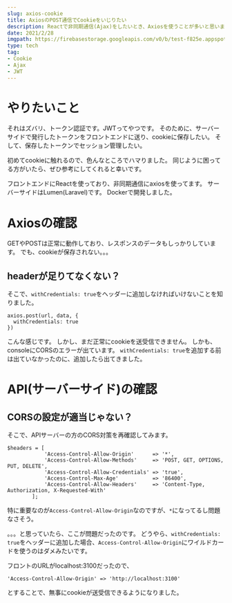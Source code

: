 ```yaml
---
slug: axios-cookie
title: AxiosのPOST通信でCookieをいじりたい
description: Reactで非同期通信(Ajax)をしたいとき、Axiosを使うことが多いと思います。そのPOST通信でCookieを操作したい時には、少し手間がかかるので、その説明をまとめました。私は、JWT認証したかったため、Cookieを操作する必要がありました。
date: 2021/2/28
imgpath: https://firebasestorage.googleapis.com/v0/b/test-f825e.appspot.com/o/images%2Fblog%2Fblog-icon%2FAJAX-Language-01.svg?alt=media&token=05053712-6e68-44dc-9818-d22fa4b1a032
type: tech
tag: 
- Cookie
- Ajax
- JWT
---
```


# やりたいこと
それはズバリ、トークン認証です。JWTってやつです。
そのために、サーバーサイドで発行したトークンをフロントエンドに送り、cookieに保存したい。
そして、保存したトークンでセッション管理したい。

初めてcookieに触れるので、色んなところでハマりました。
同じように困ってる方がいたら、ぜひ参考にしてくれると幸いです。

フロントエンドにReactを使っており、非同期通信にaxiosを使ってます。
サーバーサイドはLumen(Laravel)です。
Dockerで開発しました。

# Axiosの確認
GETやPOSTは正常に動作しており、レスポンスのデータもしっかりしています。
でも、cookieが保存されない。。。
## headerが足りてなくない？
そこで、`withCredentials: true`をヘッダーに追加しなければいけないことを知りました。
```js:
axios.post(url, data, {
  withCredentials: true
})
```
こんな感じです。
しかし、まだ正常にcookieを送受信できません。
しかも、consoleにCORSのエラーが出ています。
`withCredentials: true`を追加する前は出ていなかったのに、追加したら出てきました。

# API(サーバーサイド)の確認
## CORSの設定が適当じゃない？
そこで、APIサーバーの方のCORS対策を再確認してみます。
```php:
$headers = [
            'Access-Control-Allow-Origin'      => '*',
            'Access-Control-Allow-Methods'     => 'POST, GET, OPTIONS, PUT, DELETE',
            'Access-Control-Allow-Credentials' => 'true',
            'Access-Control-Max-Age'           => '86400',
            'Access-Control-Allow-Headers'     => 'Content-Type, Authorization, X-Requested-With'
        ];
```
特に重要なのが`Access-Control-Allow-Origin`なのですが、`*`になってるし問題なさそう。

。。。と思っていたら、ここが問題だったのです。
どうやら、`withCredentials: true`をヘッダーに追加した場合、`Access-Control-Allow-Origin`にワイルドカードを使うのはダメみたいです。

フロントのURLがlocalhost:3100だったので、
```php:
'Access-Control-Allow-Origin' => 'http://localhost:3100'
```
とすることで、無事にcookieが送受信できるようになりました。
